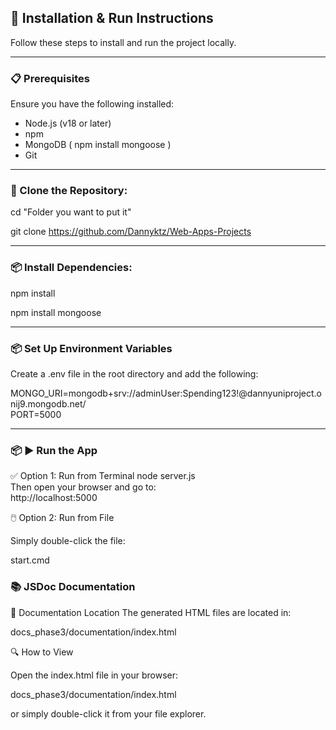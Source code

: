 ## 🚀 Installation & Run Instructions

Follow these steps to install and run the project locally.

---

### 📋 Prerequisites

Ensure you have the following installed:

- Node.js (v18 or later)  
- npm  
- MongoDB  ( npm install mongoose )
- Git

---

### 📁 Clone the Repository:

cd "Folder you want to put it"

git clone https://github.com/Dannyktz/Web-Apps-Projects

---

### 📦 Install Dependencies:

npm install

npm install mongoose

---

### 📦  Set Up Environment Variables

Create a .env file in the root directory and add the following:

MONGO_URI=mongodb+srv://adminUser:Spending123!@dannyuniproject.onij9.mongodb.net/<br>
PORT=5000

---

### 📦  ▶️ Run the App

✅ Option 1: Run from Terminal
node server.js
<br>
Then open your browser and go to:<br>
http://localhost:5000

🖱️ Option 2: Run from File

Simply double-click the file:<br>

start.cmd

### 📚 JSDoc Documentation

📂 Documentation Location
The generated HTML files are located in:

docs_phase3/documentation/index.html

🔍 How to View

Open the index.html file in your browser:

docs_phase3/documentation/index.html

or simply double-click it from your file explorer.